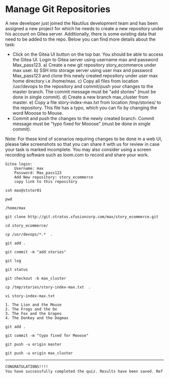 # Manage Git Repositories

A new developer just joined the Nautilus development team and has been assigned a new project for which he needs to create a new repository under his account 
on Gitea server. Additionally, there is some existing data that need to be added to the repo. Below you can find more details about the task:
- Click on the Gitea UI button on the top bar. You should be able to access the Gitea UI. Login to Gitea server using username max and password Max_pass123.
	a) Create a new git repository story_ecommerce under max user.
	b) SSH into storage server using user max and password Max_pass123 and clone this newly created repository under user max home directory i.e /home/max.
	c) Copy all files from location /usr/devops to the repository and commit/push your changes to the master branch. The commit message must be "add stories" (must be done in single commit).
	d) Create a new branch max_cluster from master.
	e) Copy a file story-index-max.txt from location /tmp/stories/ to the repository. This file has a typo, which you can fix by changing the word Mooose to Mouse. 
- Commit and push the changes to the newly created branch. Commit message must be "typo fixed for Mooose" (must be done in single commit).

Note: For these kind of scenarios requiring changes to be done in a web UI, please take screenshots so that you can share it with us for review in case your 
task is marked incomplete. You may also consider using a screen recording software such as loom.com to record and share your work.

```console
Gitea login:
	Username: max
	Password: Max_pass123
	Add New repository: story_ecommerce
	copy link to this repository
```

`ssh max@ststor01`

`pwd`
```console
/home/max
```

`git clone http://git.stratos.xfusioncorp.com/max/story_ecommerce.git`

`cd story_ecommerce/`

`cp /usr/devops/*.*  .`

`git add .`

`git commit -m "add stories"`

`git log`

`git status`
 
`git checkout -b max_cluster`

`cp /tmp/stories/story-index-max.txt  .`

`vi story-index-max.txt`
```console
1. The Lion and the Mouse
2. The Frogs and the Ox
3. The Fox and the Grapes
4. The Donkey and the Dogmax
```

`git add .`

`git commit -m "typo fixed for Mooose"`

`git push -u origin master`

`git push -u origin max_cluster`


---

```bash
CONGRATULATIONS!!!!
You have successfully completed the quiz. Results have been saved. Ref ID:62939943464265ab89fbc36c
```
